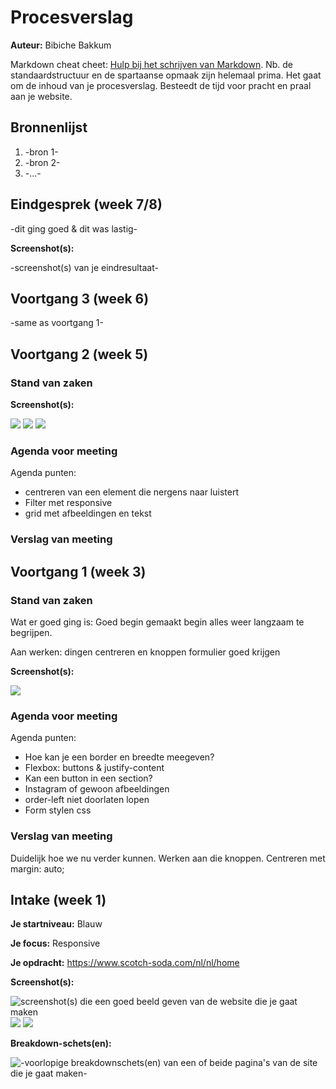 # Procesverslag
**Auteur:** Bibiche Bakkum

Markdown cheat cheet: [Hulp bij het schrijven van Markdown](https://github.com/adam-p/markdown-here/wiki/Markdown-Cheatsheet). Nb. de standaardstructuur en de spartaanse opmaak zijn helemaal prima. Het gaat om de inhoud van je procesverslag. Besteedt de tijd voor pracht en praal aan je website.



## Bronnenlijst
1. -bron 1-
2. -bron 2-
3. -...-



## Eindgesprek (week 7/8)

-dit ging goed & dit was lastig-

**Screenshot(s):**

-screenshot(s) van je eindresultaat-



## Voortgang 3 (week 6)

-same as voortgang 1-



## Voortgang 2 (week 5)

### Stand van zaken



**Screenshot(s):**

![](images/screenweek2.1.png)
![](images/screenweek2.2.png)
![](images/screenweek2.3.png)

### Agenda voor meeting

Agenda punten:
- centreren van een element die nergens naar luistert
- Filter met responsive
- grid met afbeeldingen en tekst

### Verslag van meeting





## Voortgang 1 (week 3)

### Stand van zaken

Wat er goed ging is: Goed begin gemaakt begin alles weer langzaam te begrijpen.

Aan werken: dingen centreren en knoppen formulier goed krijgen

**Screenshot(s):**

![](images/screenweek1.png)

### Agenda voor meeting

Agenda punten:
- Hoe kan je een border en breedte meegeven?
- Flexbox: buttons & justify-content
- Kan een button in een section?
- Instagram of gewoon afbeeldingen
- order-left niet doorlaten lopen
- Form stylen css

### Verslag van meeting

Duidelijk hoe we nu verder kunnen. Werken aan die knoppen. 
Centreren met margin: auto;



## Intake (week 1)

**Je startniveau:** Blauw

**Je focus:** Responsive

**Je opdracht:** https://www.scotch-soda.com/nl/nl/home

**Screenshot(s):**

![screenshot(s) die een goed beeld geven van de website die je gaat maken](images/screenshot1.jpg)
![](images/screenshot2.jpg)
![](images/screenshot3.jpg)

**Breakdown-schets(en):**

![-voorlopige breakdownschets(en) van een of beide pagina's van de site die je gaat maken-](images/breakdownschets.jpg)
